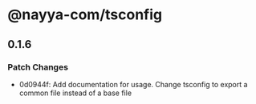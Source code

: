 # @nayya-com/tsconfig

## 0.1.6

### Patch Changes

- 0d0944f: Add documentation for usage. Change tsconfig to export a common file instead of a base file

